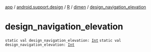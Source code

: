 [app](../../../index.md) / [android.support.design](../../index.md) / [R](../index.md) / [dimen](index.md) / [design_navigation_elevation](./design_navigation_elevation.md)

# design_navigation_elevation

`static val design_navigation_elevation: `[`Int`](https://kotlinlang.org/api/latest/jvm/stdlib/kotlin/-int/index.html)
`static val design_navigation_elevation: `[`Int`](https://kotlinlang.org/api/latest/jvm/stdlib/kotlin/-int/index.html)
